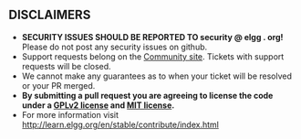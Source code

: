## DISCLAIMERS

 * **SECURITY ISSUES SHOULD BE REPORTED TO security @ elgg . org!** Please do not post any security issues on github.
 * Support requests belong on the [Community site][2]. Tickets with support requests will be closed. 
 * We cannot make any guarantees as to when your ticket will be resolved or your PR merged. 
 * **By submitting a pull request you are agreeing to license the code under a [GPLv2 license][3] and [MIT license][4].**
 * For more information visit http://learn.elgg.org/en/stable/contribute/index.html

 [2]: http://community.elgg.org
 [3]: http://www.gnu.org/licenses/old-licenses/gpl-2.0.html
 [4]: http://en.wikipedia.org/wiki/MIT_License
